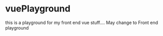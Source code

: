 # vuePlayground
this is a playground for my front end vue stuff.... May change to Front end playground
